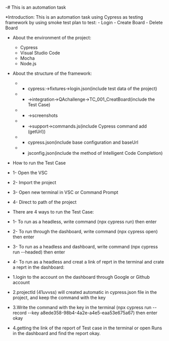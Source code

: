 -# This is an automation task 

 *Introduction:
   This is an automation task using Cypress as testing framework by using smoke test plan to test:
     - Login
     - Create Board
     - Delete Board
      
 * About the environment of the project:
    - Cypress
    - Visual Studio Code  
    - Mocha
    - Node.js

 * About the structure of the framework:
    * - cypress:->fixtures->login.json(include test data of the project)
     * - ->integration->QAchallenge->TC_001_CreatBoard(include the Test Case)
     * -  ->screenshots
     * - ->support->commands.js(include Cypress command add (getUrl))
    * -   cypress.json(include base configuration and baseUrl
    * -   jsconfig.json(include the method of Intelligent Code Completion)
            
 * How to run the Test Case
 
* 1- Open the VSC
* 2- Import the project
* 3- Open new terminal in VSC or Command Prompt
* 4- Direct to path of the project
* There are 4 ways to run the Test Case:
* 1- To run as a headless, write command (npx cypress run) then enter
* 2- To run through the dashboard, write command (npx cypress open) then enter
* 3- To run as a headless and dashboard, write command (npx cypress run --headed) then enter
* 4- To run as a headless and creat a link of reprt in the terminal and crate a reprt in the dashboard:
* 1.login to the account on the dashboard through Google or Github account
* 2.projectId (41uvvss) will created automatic in cypress.json file in the project, and keep the command with the key
* 3.Write the command with the key in the terminal (npx cypress run --record --key a8ede358-98b4-4a2e-a4e5-eaa53e675a67) then enter okay
* 4.getting the link of the report of Test case in the terminal or open Runs in the dashboard and find the report okay.
     
     
